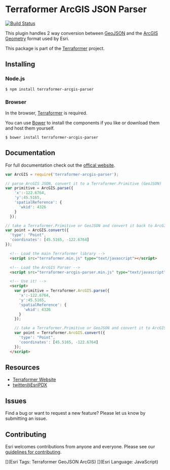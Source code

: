 # Terraformer ArcGIS JSON Parser

[![Build Status](https://travis-ci.org/Esri/terraformer-arcgis-parser.svg?branch=master)](https://travis-ci.org/Esri/terraformer-arcgis-parser)

This plugin handles 2 way conversion between [GeoJSON](http://geojson.org/geojson-spec.html) and the [ArcGIS Geometry](http://help.arcgis.com/en/arcgisserver/10.0/apis/rest/geometry.html) format used by Esri.

This package is part of the [Terraformer](http://terraformer.io) project.

## Installing

### Node.js

    $ npm install terraformer-arcgis-parser

### Browser

In the browser, [Terraformer](http://github.com/esri/terraformer) is required.

You can use [Bower](http://bower.io/) to install the components if you like or download them and host them yourself.

```
$ bower install terraformer-arcgis-parser
```

## Documentation

For full documentation check out the [offical website](http://terraformer.io/arcgis-parser/).

```js
var ArcGIS = require('terraformer-arcgis-parser');

// parse ArcGIS JSON, convert it to a Terraformer.Primitive (GeoJSON)
var primitive = ArcGIS.parse({
    'x':-122.6764,
    'y':45.5165,
    'spatialReference': {
      'wkid': 4326
    }
  });

// take a Terraformer.Primitive or GeoJSON and convert it back to ArcGIS JSON
var point = ArcGIS.convert({
  'type': "Point",
  'coordinates': [45.5165, -122.6764]
});
```

```html
  <!-- Load the main Terraformer library -->
  <script src="terraformer.min.js" type="text/javascript"></script>

  <!-- Load the ArcGIS Parser -->
  <script src="terraformer-arcgis-parser.min.js" type="text/javascript"></script>

  <!-- Use it! -->
  <script>
    var primitive = Terraformer.ArcGIS.parse({
      'x':-122.6764,
      'y':45.5165,
      'spatialReference': {
        'wkid': 4326
      }
    });

    // take a Terraformer.Primitive or GeoJSON and convert it to ArcGIS JSON
    var point = Terraformer.ArcGIS.convert({
      'type': "Point",
      'coordinates': [45.5165, -122.6764]
    });
  </script>
  ```

## Resources

* [Terraformer Website](http://terraformer.io)
* [twitter@EsriPDX](http://twitter.com/esripdx)

## Issues

Find a bug or want to request a new feature?  Please let us know by submitting an issue.

## Contributing

Esri welcomes contributions from anyone and everyone. Please see our [guidelines for contributing](https://github.com/esri/contributing).

[](Esri Tags: Terraformer GeoJSON ArcGIS)
[](Esri Language: JavaScript)
